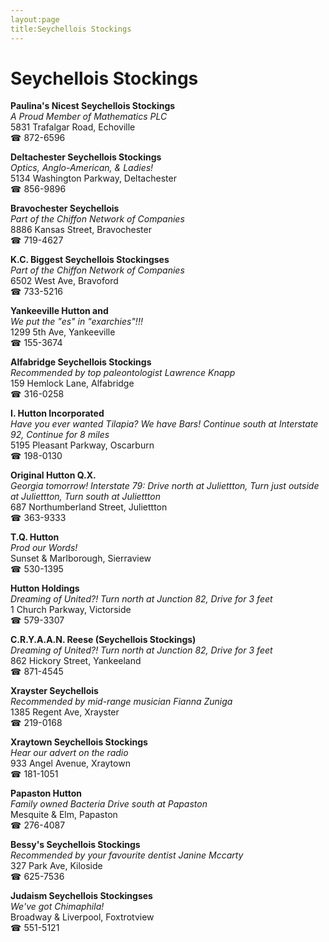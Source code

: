 ```yaml
---
layout:page
title:Seychellois Stockings
---
```

# Seychellois Stockings

**Paulina's Nicest Seychellois Stockings**  
_A Proud Member of Mathematics PLC_  
5831 Trafalgar Road, Echoville  
☎ 872-6596



**Deltachester Seychellois Stockings**  
_Optics, Anglo-American, & Ladies!_  
5134 Washington Parkway, Deltachester  
☎ 856-9896



**Bravochester Seychellois**  
_Part of the Chiffon Network of Companies_  
8886 Kansas Street, Bravochester  
☎ 719-4627



**K.C. Biggest Seychellois Stockingses**  
_Part of the Chiffon Network of Companies_  
6502 West Ave, Bravoford  
☎ 733-5216



**Yankeeville Hutton and**  
_We put the "es" in "exarchies"!!!_  
1299 5th Ave, Yankeeville  
☎ 155-3674



**Alfabridge Seychellois Stockings**  
_Recommended by top paleontologist Lawrence Knapp_  
159 Hemlock Lane, Alfabridge  
☎ 316-0258



**I. Hutton Incorporated**  
_Have you ever wanted Tilapia? We have Bars! 
Continue south at Interstate 92, Continue for 8 miles_  
5195 Pleasant Parkway, Oscarburn  
☎ 198-0130



**Original Hutton Q.X.**  
_Georgia tomorrow! 
Interstate 79: Drive north at Juliettton, Turn just outside at Juliettton, Turn south at Juliettton_  
687 Northumberland Street, Juliettton  
☎ 363-9333



**T.Q. Hutton**  
_Prod our Words!_  
Sunset & Marlborough, Sierraview  
☎ 530-1395



**Hutton Holdings**  
_Dreaming of United?! 
Turn north at Junction 82, Drive for 3 feet_  
1 Church Parkway, Victorside  
☎ 579-3307



**C.R.Y.A.A.N. Reese (Seychellois Stockings)**  
_Dreaming of United?! 
Turn north at Junction 82, Drive for 3 feet_  
862 Hickory Street, Yankeeland  
☎ 871-4545



**Xrayster Seychellois**  
_Recommended by mid-range musician Fianna Zuniga_  
1385 Regent Ave, Xrayster  
☎ 219-0168



**Xraytown Seychellois Stockings**  
_Hear our advert on the radio_  
933 Angel Avenue, Xraytown  
☎ 181-1051



**Papaston Hutton**  
_Family owned Bacteria 
Drive south at Papaston_  
Mesquite & Elm, Papaston  
☎ 276-4087



**Bessy's Seychellois Stockings**  
_Recommended by your favourite dentist Janine Mccarty_  
327 Park Ave, Kiloside  
☎ 625-7536



**Judaism Seychellois Stockingses**  
_We've got Chimaphila!_  
Broadway & Liverpool, Foxtrotview  
☎ 551-5121



